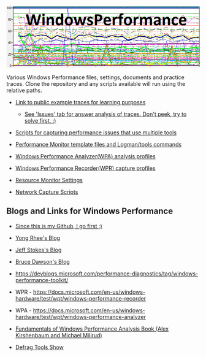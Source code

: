 ![Alt text](title.png)

Various Windows Performance files, settings, documents and practice traces. Clone the repository and any scripts available will run using the relative paths.

- [Link to public example traces for learning purposes](https://github.com/itoleck/WindowsPerformance/tree/main/ETW/Tools/WPT/Practice%20Traces) 

  - [See 'Issues' tab for answer analysis of traces. Don't peek, try to solve first. :)](https://github.com/itoleck/WindowsPerformance/issues)

- [Scripts for capturing performance issues that use multiple tools](https://github.com/itoleck/WindowsPerformance/tree/main/CaptureScripts)

- [Performance Monitor template files and Logman/tools commands](https://github.com/itoleck/WindowsPerformance/tree/main/Perfmon)

- [Windows Performance Analyzer(WPA) analysis profiles](https://github.com/itoleck/WindowsPerformance/tree/main/ETW/Tools/WPT/WPA/Profiles)

- [Windows Performance Recorder(WPR) capture profiles](https://github.com/itoleck/WindowsPerformance/tree/main/ETW/Tools/WPT/WPR/Profiles)

- [Resource Monitor Settings](https://github.com/itoleck/WindowsPerformance/tree/main/Resmon)

- [Network Capture Scripts](https://github.com/itoleck/WindowsPerformance/tree/main/Networking/CaptureScripts)

## Blogs and Links for Windows Performance

- [Since this is my Github, I go first ;)](https://www.chadschultz.com)

- [Yong Rhee's Blog](https://yongrhee.wordpress.com/)

- [Jeff Stokes's Blog](https://twitter.com/WindowsPerf)

- [Bruce Dawson's Blog](https://randomascii.wordpress.com/)

- <https://devblogs.microsoft.com/performance-diagnostics/tag/windows-performance-toolkit/>

- WPR - <https://docs.microsoft.com/en-us/windows-hardware/test/wpt/windows-performance-recorder>

- WPA - <https://docs.microsoft.com/en-us/windows-hardware/test/wpt/windows-performance-analyzer>

- [Fundamentals of Windows Performance Analysis Book (Alex Kirshenbaum and Michael Milirud)](https://leanpub.com/perfbook)

- [Defrag Tools Show](https://docs.microsoft.com/en-us/Shows/Defrag-Tools/)
